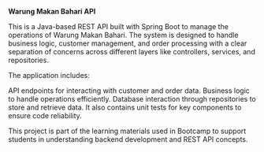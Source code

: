 **Warung Makan Bahari API**

This is a Java-based REST API built with Spring Boot to manage the operations of Warung Makan Bahari. The system is designed to handle business logic, customer management, and order processing with a clear separation of concerns across different layers like controllers, services, and repositories.

The application includes:

API endpoints for interacting with customer and order data.
Business logic to handle operations efficiently.
Database interaction through repositories to store and retrieve data.
It also contains unit tests for key components to ensure code reliability.

This project is part of the learning materials used in Bootcamp to support students in understanding backend development and REST API concepts.
